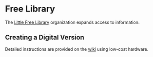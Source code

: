 Free Library
================================================================================
The [Little Free Library][lfl] organization expands access to information.


Creating a Digital Version
--------------------------------------------------------------------------------
Detailed instructions are provided on the [wiki](https://github.com/redengin/FreeLibrary/wiki) using low-cost hardware.
 


<!-- references -->
[lfl]: https://littlefreelibrary.org/